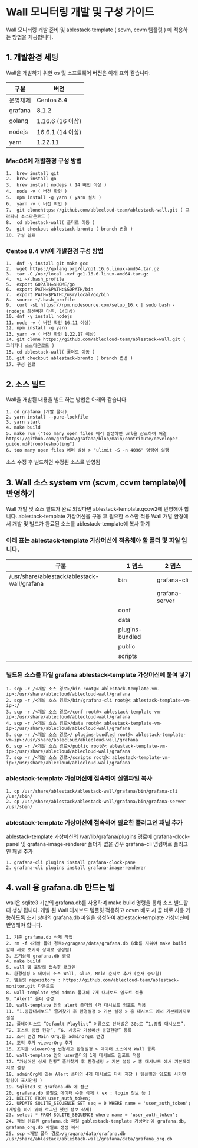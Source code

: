 # Wall 모니터링 개발 및 구성 가이드
Wall 모니터링 개발 준비 및 ablestack-template ( scvm, ccvm 템플릿 ) 에 적용하는 방법을 제공합니다.

## 1. 개발환경 세팅
Wall을 개발하기 위한 os 및 소프트웨어 버전은 아래 표와 같습니다.

|구분|버전|
|--------------|--------------|
|운영체제|Centos 8.4|
|grafana|8.1.2|
|golang|1.16.6 (16 이상)|
|nodejs|16.6.1 (14 이상)|
|yarn|1.22.11|


### MacOS에 개발환경 구성 방법
~~~
1.	brew install git
2.	brew install go
3.	brew install nodejs ( 14 버전 이상 ) 
4.	node -v ( 버전 확인 )
5.	npm install -g yarn ( yarn 설치 )
6.	yarn -v ( 버전 확인 )
7.	git clonehttps://github.com/ablecloud-team/ablestack-wall.git ( 그라파나 소스다운로드 )
8.	cd ablestack-wall( 폴더로 이동 )
9.	git checkout ablestack-bronto ( branch 변경 )
10.	구성 완료
~~~

### Centos 8.4 VN에 개발환경 구성 방법
~~~
1.	dnf -y install git make gcc
2.	wget https://golang.org/dl/go1.16.6.linux-amd64.tar.gz
3.	tar -C /usr/local -xvf go1.16.6.linux-amd64.tar.gz
4.	vi ~/.bash_profile
5.	export GOPATH=$HOME/go
6.	export PATH=$PATH:$GOPATH/bin
7.	export PATH=$PATH:/usr/local/go/bin
8.	source ~/.bash_profile
9.	curl -sL https://rpm.nodesource.com/setup_16.x | sudo bash - (nodejs 최신버전 다운, 14이상)
10.	dnf -y install nodejs
11.	node -v ( 버전 확인 16.11 이상)
12.	npm install -g yarn
13.	yarn -v ( 버전 확인 1.22.17 이상)
14.	git clone https://github.com/ablecloud-team/ablestack-wall.git ( 그라파나 소스다운로드 )
15.	cd ablestack-wall( 폴더로 이동 )
16.	git checkout ablestack-bronto ( branch 변경 )
17.	구성 완료
~~~

## 2. 소스 빌드
Wall을 개발된 내용을 빌드 하는 방법은 아래와 같습니다. 

~~~
1. cd grafana (개발 폴더)
2. yarn install --pure-lockfile
3. yarn start
4. make build
5. make run ("too many open files 에러 발생하면 url을 참조하여 해결 https://github.com/grafana/grafana/blob/main/contribute/developer-guide.md#troubleshooting")
6. too many open files 에러 발생 > "ulimit -S -n 4096" 명령어 실행
~~~

소스 수정 후 빌드하면 수정된 소스로 반영됨

## 3. Wall 소스 system vm (scvm, ccvm template)에 반영하기
Wall 개발 및 소스 빌드가 완료 되었다면 ablestack-template.qcow2에 반영해야 합니다. 
ablestack-template 가상머신을 구동 후 필요한 소스만 적용
Wall 개발 환경에서 개발 및 빌드가 완료된 소스를 ablestack-template에 복사 하기

### 아래 표는 ablestack-template 가상머신에 적용해야 할 폴더 및 파일 입니다.
|구분|1 뎁스|2 뎁스|
|---|---|---|
|/usr/share/ablestack/ablestack-wall/grafana|bin|grafana-cli|
|||grafana-server|
||conf||
||data||
||plugins-bundled||
||public||
||scripts||

### 빌드된 소스를 파일 grafana ablestack-template 가상머신에 붙여 넣기
~~~
1. scp -r /<개발 소스 경로>/bin root@< ablestack-template-vm-ip>:/usr/share/ablecloud/ablecloud-wall/grafana
2. scp -r /<개발 소스 경로>/bin/grafana-cli root@< ablestack-template-vm-ip>:/
3. scp -r /<개발 소스 경로>/conf root@< ablestack-template-vm-ip>:/usr/share/ablecloud/ablecloud-wall/grafana
4. scp -r /<개발 소스 경로>/data root@< ablestack-template-vm-ip>:/usr/share/ablecloud/ablecloud-wall/grafana
5. scp -r /<개발 소스 경로>/ plugins-bundled root@< ablestack-template-vm-ip>:/usr/share/ablecloud/ablecloud-wall/grafana
6. scp -r /<개발 소스 경로>/public root@< ablestack-template-vm-ip>:/usr/share/ablecloud/ablecloud-wall/grafana
7. scp -r /<개발 소스 경로>/scripts root@< ablestack-template-vm-ip>:/usr/share/ablecloud/ablecloud-wall/grafana
~~~

### ablestack-template 가상머신에 접속하여 실행파일 복사
~~~
1. cp /usr/share/ablestack/ablestack-wall/grafana/bin/grafana-cli /usr/sbin/
2. cp /usr/share/ablestack/ablestack-wall/grafana/bin/grafana-server /usr/sbin/
~~~

### ablestack-template 가상머신에 접속하여 필요한 플러그인 패널 추가
ablestack-template 가상머신의 /var/lib/grafana/plugins 경로에 grafana-clock-panel 및 grafana-image-renderer 폴더가 없을 경우 grafana-cli 명령어로 플러그인 패널 추가
~~~
1. grafana-cli plugins install grafana-clock-pane
2. grafana-cli plugins install grafana-image-renderer
~~~

## 4. wall 용 grafana.db 만드는 법
wall은 sqlite3 기반의 grafana.db를 사용하며 make build 명령을 통해 소스 빌드할 때 생성 됩니다. 개발 된 Wall 대시보드 템플릿 적용하고 ccvm 배포 시 곧 바로 사용 가능하도록 초기 상태의 grafana.db 파일을 생성하여 ablestack-template 가상머신에 반영해야 합니다. 

~~~
1. 기존 grafana.db 삭제 작업
2. rm -f <개발 폴더 경로>/gragana/data/grafana.db (db를 지워야 make build 할떄 새로 초기화 상태로 생성됨)
3. 초기상태 grafana.db 생성
4. make build
5. wall 웹 포탈에 접속후 로그인
6. 환경설정 > 데이터 소스 Wall, Glue, Mold 순서로 추가 (순서 중요함)
7. 템플릿 repository : https://github.com/ablecloud-team/ablestack-monitor.git 다운로드
8. wall-template 안의 admin 폴더의 7개 대시보드 임포트 적용
9. “Alert” 폴더 생성
10. wall-template 안의 alert 폴더의 4개 대시보드 임포트 적용
11. “1.종합대시보드” 즐겨찾기 후 환경설정 > 기본 설정 > 홈 대시보드 에서 기본페이지로 설정
12. 플레이리스트 “Default Playlist” 이름으로 인터벌은 30s로 “1.종합 대시보드”, “2. 호스트 종합 현황”, “6. 사용자 가상머신 종합현황” 등록
13. 조직 변경 Main Org.를 adminOrg로 변경
14. 조직 추가 viewerOrg 추가
15. 조직을 viewerOrg 변경하고 환경설정 > 데이터 소스에서 Wall 등록
16. wall-template 안의 user폴더의 1개 대시보드 임포트 적용
17. “가상머신 상세 현황” 즐겨찾기 후 환경설정 > 기본 설정 > 홈 대시보드 에서 기본페이지로 설정
18. adminOrg에 있는 Alert 폴더의 4개 대시보드 다시 저장 ( 템플릿만 임포트 시키면 알람이 표시안됨 )
19. Sqlite3 로 grafana.db 에 접근
20. grafana.db 불필요 데이터 수동 삭제 ( ex : login 정보 등 )
21. DELETE FROM user_auth_token;
22. UPDATE SQLITE_SEQUENCE SET seq = 0 WHERE name = 'user_auth_token';  (개발을 하기 위해 로그인 했던 정보 삭제)
23. select * FROM SQLITE_SEQUENCE where name = 'user_auth_token';
24. 작업 완료된 grafana.db 파일 gablestack-template 가상머신에 grafana.db, grafana_org.db 파일로 생성 복사
25. scp <개발 폴더 경로>/gragana/data/grafana.db /usr/share/ablestack/ablestack-wall/grafana/data/grafana_org.db 
~~~